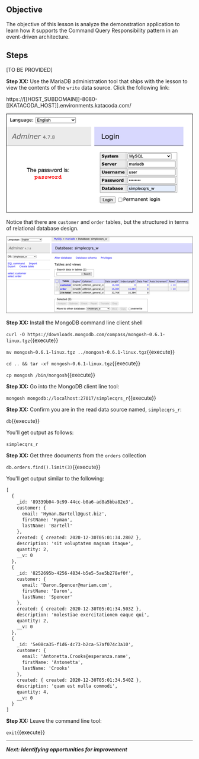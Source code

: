 ## Objective
The objective of this lesson is analyze the demonstration application to learn how it supports the Command Query Responsibility pattern in an event-driven architecture.

## Steps

[TO BE PROVIDED]


**Step XX:** Use the MariaDB administration tool that ships with the lesson to view the contents of the `write` data source. Click the following link:

https://[[HOST_SUBDOMAIN]]-8080-[[KATACODA_HOST]].environments.katacoda.com/


![Database Access](msdb-003/assets/db_access.jpg)

Notice that there are `customer` and `order` tables, but the structured in terms of relational database design.


![Database Admin UI](msdb-003/assets/db_admin_ui.png)

**Step XX:** Install the MongoDB command line client shell

`curl -O https://downloads.mongodb.com/compass/mongosh-0.6.1-linux.tgz`{{execute}}

`mv mongosh-0.6.1-linux.tgz ../mongosh-0.6.1-linux.tgz`{{execute}}

`cd .. && tar -xf mongosh-0.6.1-linux.tgz`{{execute}}

`cp mongosh /bin/mongosh`{{execute}}

**Step XX:** Go into the MongoDB client line tool: 

`mongosh mongodb://localhost:27017/simplecqrs_r`{{execute}}

**Step XX:** Confirm you are in the read data source named, `simplecqrs_r`:

`db`{{execute}}

You'll get output as follows:

`simplecqrs_r`

**Step XX:** Get three documents from the `orders` collection

`db.orders.find().limit(3)`{{execute}}

You'll get output similar to the following:

```
[
  {
    _id: '89339b04-9c99-44cc-b0a6-ad8a5bba82e3',
    customer: {
      email: 'Hyman.Bartell@gust.biz',
      firstName: 'Hyman',
      lastName: 'Bartell'
    },
    created: { created: 2020-12-30T05:01:34.280Z },
    description: 'sit voluptatem magnam itaque',
    quantity: 2,
    __v: 0
  },
  {
    _id: '8252695b-4256-4834-b5e5-5ae5b278ef0f',
    customer: {
      email: 'Daron.Spencer@mariam.com',
      firstName: 'Daron',
      lastName: 'Spencer'
    },
    created: { created: 2020-12-30T05:01:34.503Z },
    description: 'molestiae exercitationem eaque qui',
    quantity: 2,
    __v: 0
  },
  {
    _id: '5e08ca35-f1d6-4c73-b2ca-57af074c3a10',
    customer: {
      email: 'Antonetta.Crooks@esperanza.name',
      firstName: 'Antonetta',
      lastName: 'Crooks'
    },
    created: { created: 2020-12-30T05:01:34.540Z },
    description: 'quam est nulla commodi',
    quantity: 4,
    __v: 0
  }
]

```

**Step XX:**  Leave the command line tool:

`exit`{{execute}}


---

***Next: Identifying opportunities for improvement***